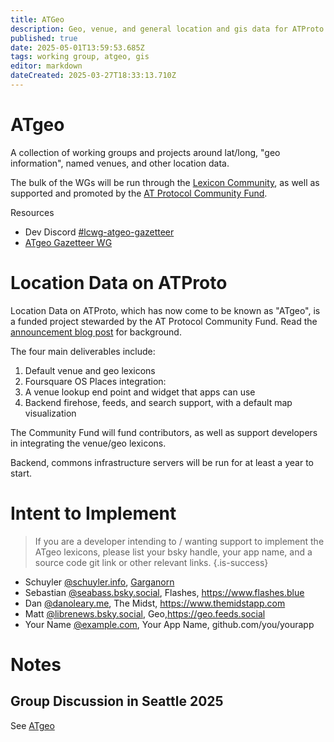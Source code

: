 ```yaml
---
title: ATGeo
description: Geo, venue, and general location and gis data for ATProto
published: true
date: 2025-05-01T13:59:53.685Z
tags: working group, atgeo, gis
editor: markdown
dateCreated: 2025-03-27T18:33:13.710Z
---
```


# ATgeo

A collection of working groups and projects around lat/long, "geo information", named venues, and other location data.

The bulk of the WGs will be run through the [Lexicon Community](/lexicon-community), as well as supported and promoted by the [AT Protocol Community Fund](/atproto-community-fund).

Resources
* Dev Discord [#lcwg-atgeo-gazetteer](https://discord.com/channels/1097580399187738645/1354817305594302647)
* [ATgeo Gazetteer WG](https://github.com/lexicon-community/wg-atgeo-gazetteer)

# Location Data on ATProto

Location Data on ATProto, which has now come to be known as "ATgeo", is a funded project stewarded by the AT Protocol Community Fund. Read the [announcement blog post](https://atprotocol.dev/location-data-on-at-protocol-the-second-community-fund-project/) for background.

The four main deliverables include:

1) Default venue and geo lexicons
2) Foursquare OS Places integration:
3) A venue lookup end point and widget that apps can use
4) Backend firehose, feeds, and search support, with a default map visualization

The Community Fund will fund contributors, as well as support developers in integrating the venue/geo lexicons.

Backend, commons infrastructure servers will be run for at least a year to start.

# Intent to Implement

> If you are a developer intending to / wanting support to implement the ATgeo lexicons, please list your bsky handle, your app name, and a source code git link or other relevant links.
{.is-success}

* Schuyler [@schuyler.info](https//bsky.app/profile/schuyler.info), [Garganorn](https://github.com/schuyler/garganorn)
* Sebastian [@seabass.bsky.social](https://bsky.app/profile/seabass.bsky.social), Flashes, https://www.flashes.blue
* Dan [@danoleary.me](https://bsky.app/profile/danoleary.me), The Midst, https://www.themidstapp.com
* Matt [@librenews.bsky.social](https://bsky.app/profile/librenews.bsky.social), Geo,https://geo.feeds.social
* Your Name [@example.com](https://bsky.app/profile/example.com), Your App Name, github.com/you/yourapp


# Notes

## Group Discussion in Seattle 2025

See [ATgeo](https://wiki.atprotocol.community/en/atmosphereconf/seattle2025/atgeo)




